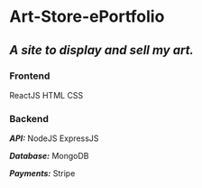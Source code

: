 # Art-Store-ePortfolio
## *A site to display and sell my art.*


### Frontend
ReactJS
HTML
CSS


### Backend
***API:***
NodeJS
ExpressJS

***Database:***
MongoDB

***Payments:***
Stripe
